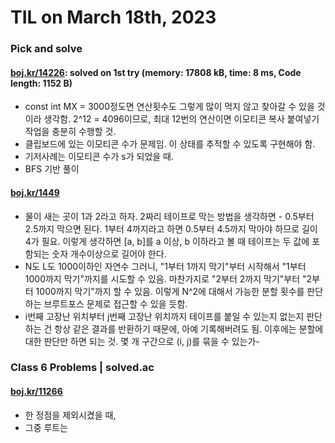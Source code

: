 # **TIL on March 18th, 2023**
### Pick and solve
#### [boj.kr/14226](../../../Problem%20Solving/boj/random%20defense/14226-03-16-2023.cpp): solved on 1st try (memory: 17808 kB, time: 8 ms, Code length: 1152 B)
* const int MX = 3000정도면 연산횟수도 그렇게 많이 먹지 않고 찾아갈 수 있을 것이라 생각함. 2^12 = 4096이므로, 최대 12번의 연산이면 이모티콘 복사 붙여넣기 작업을 충분히 수행할 것.
* 클립보드에 있는 이모티콘 수가 문제임. 이 상태를 추적할 수 있도록 구현해야 함.
* 기저사례는 이모티콘 수가 s가 되었을 때.
* BFS 기반 풀이


#### [boj.kr/1449](../../../Problem%20Solving/boj/random%20defense/1449-03-18-2023.cpp)
* 물이 새는 곳이 1과 2라고 하자. 2짜리 테이프로 막는 방법을 생각하면 - 0.5부터 2.5까지 막으면 된다. 1부터 4까지라고 하면 0.5부터 4.5까지 막아야 하므로 길이 4가 필요. 이렇게 생각하면 [a, b]를 a 이상, b 이하라고 볼 때 테이프는 두 값에 포함되는 숫자 개수이상으로 길어야 한다.
* N도 L도 1000이하인 자연수
그러니, "1부터 1까지 막기"부터 시작해서 "1부터 1000까지 막기"까지를 시도할 수 있음.
마찬가지로 "2부터 2까지 막기"부터  "2부터 1000까지 막기"까지 할 수 있음.
이렇게 N^2에 대해서 가능한 분할 횟수를 판단하는 브루트포스 문제로 접근할 수 있을 듯함.
* i번째 고장난 위치부터 j번째 고장난 위치까지 테이프를 붙일 수 있는지 없는지 판단하는 건 항상 같은 결과를 반환하기 때문에, 아예 기록해버려도 됨. 이후에는 분할에 대한 판단만 하면 되는 것. 몇 개 구간으로 (i, j)를 묶을 수 있는가-

### Class 6 Problems | solved.ac
#### [boj.kr/11266](../../../Problem%20Solving/boj/solvedac/11266-03-18-2023.cpp)
* 한 정점을 제외시켰을 때, 
* 그중 루트는 